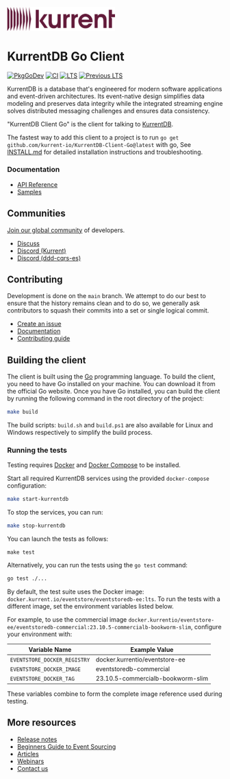 <a href="https://kurrent.io">
  <picture>
    <source media="(prefers-color-scheme: dark)" srcset="KurrentLogo-White.png">
    <source media="(prefers-color-scheme: light)" srcset="KurrentLogo-Black.png">
    <img alt="Kurrent" src="KurrentLogo-Plum.png" height="50%" width="50%">
  </picture>
</a>

# KurrentDB Go Client

[![PkgGoDev](https://pkg.go.dev/badge/github.com/kurrent-io/KurrentDB-Client-Go)](https://pkg.go.dev/github.com/kurrent-io/KurrentDB-Client-Go)
[![CI](https://github.com/kurrent-io/KurrentDB-Client-Go/actions/workflows/ci.yml/badge.svg)](https://github.com/kurrent-io/KurrentDB-Client-Go/actions/workflows/ci.yml)
[![LTS](https://github.com/kurrent-io/KurrentDB-Client-Go/actions/workflows/lts.yml/badge.svg)](https://github.com/kurrent-io/KurrentDB-Client-Go/actions/workflows/lts.yml)
[![Previous LTS](https://github.com/kurrent-io/KurrentDB-Client-Go/actions/workflows/previous-lts.yml/badge.svg)](https://github.com/kurrent-io/KurrentDB-Client-Go/actions/workflows/previous-lts.yml)

KurrentDB is a database that's engineered for modern software applications and event-driven architectures. Its
event-native design simplifies data modeling and preserves data integrity while the integrated streaming engine solves
distributed messaging challenges and ensures data consistency.

"KurrentDB Client Go" is the client for talking to [KurrentDB](https://kurrent.io/).

The fastest way to add this client to a project is to run `go get github.com/kurrent-io/KurrentDB-Client-Go@latest` with
go, See [INSTALL.md](/INSTALL.md) for detailed installation instructions and troubleshooting.

### Documentation

* [API Reference](https://pkg.go.dev/github.com/kurrent.io/KurrentDB-Client-Go?tab=doc)
* [Samples](https://github.com/kurrent-io/KurrentDB-Client-Go/tree/main/samples)

## Communities

[Join our global community](https://www.kurrent.io/community) of developers.

- [Discuss](https://discuss.kurrent.io/)
- [Discord (Kurrent)](https://discord.gg/Phn9pmCw3t)
- [Discord (ddd-cqrs-es)](https://discord.com/invite/sEZGSHNNbH)

## Contributing

Development is done on the `main` branch.
We attempt to do our best to ensure that the history remains clean and to do so, we generally ask contributors to squash
their commits into a set or single logical commit.

- [Create an issue](https://github.com/kurrent-io/KurrentDB-Client-Go/issues)
- [Documentation](https://docs.kurrent.io/)
- [Contributing guide](https://github.com/kurrent-io/KurrentDB-Client-Go/blob/main/CONTRIBUTING.md)

## Building the client

The client is built using the [Go](https://golang.org/) programming language. To build the client, you need to have Go
installed on your machine. You can download it from the official Go website.
Once you have Go installed, you can build the client by running the following command in the root directory of the
project:

```bash
make build
```

The build scripts: `build.sh` and `build.ps1` are also available for Linux and Windows respectively to simplify the
build process.

### Running the tests

Testing requires [Docker](https://www.docker.com/) and [Docker Compose](https://www.docker.com/) to be installed.

Start all required KurrentDB services using the provided `docker-compose` configuration:

```bash
make start-kurrentdb
```

To stop the services, you can run:

```bash
make stop-kurrentdb
```

You can launch the tests as follows:

```
make test
```

Alternatively, you can run the tests using the `go test` command:

```bash
go test ./...
```

By default, the test suite uses the Docker image: `docker.kurrent.io/eventstore/eventstoredb-ee:lts`. To run the tests
with a different image, set the environment variables listed below.

For example, to use the commercial image
`docker.kurrentio/eventstore-ee/eventstoredb-commercial:23.10.5-commercialb-bookworm-slim`, configure your environment
with:

| Variable Name                | Example Value                     |
|------------------------------|-----------------------------------|
| `EVENTSTORE_DOCKER_REGISTRY` | docker.kurrentio/eventstore-ee    |
| `EVENTSTORE_DOCKER_IMAGE`    | eventstoredb-commercial           |
| `EVENTSTORE_DOCKER_TAG`      | 23.10.5-commercialb-bookworm-slim |

These variables combine to form the complete image reference used during testing.

## More resources

- [Release notes](https://kurrent.io/blog/release-notes)
- [Beginners Guide to Event Sourcing](https://kurrent.io/event-sourcing)
- [Articles](https://kurrent.io/blog)
- [Webinars](https://kurrent.io/webinars)
- [Contact us](https://kurrent.io/contact)